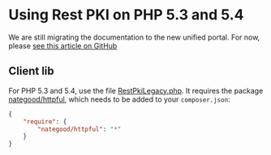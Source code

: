 ﻿# Using Rest PKI on PHP 5.3 and 5.4

We are still migrating the documentation to the new unified portal. For now, please[see this article on GitHub](https://github.com/LacunaSoftware/RestPkiSamples/tree/master/PHP#legacy-sample-for-php-53-and-54)## Client libFor PHP 5.3 and 5.4, use the file [RestPkiLegacy.php](https://github.com/LacunaSoftware/RestPkiSamples/blob/master/PHP/legacy/RestPkiLegacy.php). It requires the
package [nategood/httpful](https://packagist.org/packages/nategood/httpful), which needs to be added to your `composer.json`:

```json
{
    "require": {
        "nategood/httpful": "*"
    }
}
```
